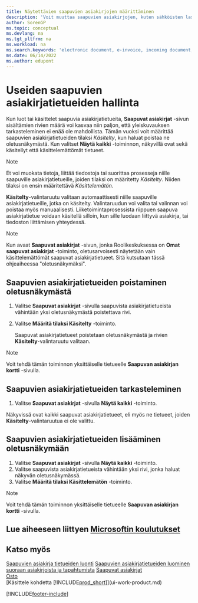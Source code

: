 ```yaml
---
title: Näytettävien saapuvien asiakirjojen määrittäminen
description: 'Voit muuttaa saapuvien asiakirjojen, kuten sähköisten laskujen oletusnäkymää parantaaksesi käsiteltyjen ja käsittelemättömien tietojen yleisnäkymää.'
author: SorenGP
ms.topic: conceptual
ms.devlang: na
ms.tgt_pltfrm: na
ms.workload: na
ms.search.keywords: 'electronic document, e-invoice, incoming document, OCR, ecommerce, document exchange, import invoice'
ms.date: 06/14/2022
ms.author: edupont
---
```

# <a name="manage-many-incoming-document-records"></a>Useiden saapuvien asiakirjatietueiden hallinta

Kun luot tai käsittelet saapuvia asiakirjatietueita, **Saapuvat asiakirjat** -sivun sisältämien rivien määrä voi kasvaa niin paljon, että yleiskuvauksen tarkasteleminen ei enää ole mahdollista. Tämän vuoksi voit määrittää saapuvien asiakirjatietueiden tilaksi *Käsitelty*, kun haluat poistaa ne oletusnäkymästä. Kun valitset **Näytä kaikki** -toiminnon, näkyvillä ovat sekä käsitellyt että käsittelemättömät tietueet.

> [!NOTE]  
> Et voi muokata tietoja, liittää tiedostoja tai suorittaa prosesseja niille saapuville asiakirjatietueille, joiden tilaksi on määritetty *Käsitelty*. Niiden tilaksi on ensin määritettävä *Käsittelemätön*.

**Käsitelty**-valintaruutu valitaan automaattisesti niille saapuville asiakirjatietueille, jotka on käsitelty. Valintaruudun voi valita tai valinnan voi poistaa myös manuaalisesti. Liiketoimintaprosessista riippuen saapuva asiakirjatietue voidaan käsitellä silloin, kun sille luodaan liittyvä asiakirja, tai tiedoston liittämisen yhteydessä.

> [!NOTE]  
> Kun avaat **Saapuvat asiakirjat** -sivun, jonka Roolikeskuksessa on **Omat saapuvat asiakirjat** -toiminto, oletusarvoisesti näytetään vain käsittelemättömät saapuvat asiakirjatietueet. Sitä kutsutaan tässä ohjeaiheessa "oletusnäkymäksi".

## <a name="to-remove-incoming-document-records-from-the-default-view"></a>Saapuvien asiakirjatietueiden poistaminen oletusnäkymästä

1. Valitse **Saapuvat asiakirjat** -sivulla saapuvista asiakirjatietueista vähintään yksi oletusnäkymästä poistettava rivi.
2. Valitse **Määritä tilaksi Käsitelty** -toiminto.

    Saapuvat asiakirjatietueet poistetaan oletusnäkymästä ja rivien **Käsitelty**-valintaruutu valitaan.

> [!NOTE]  
> Voit tehdä tämän toiminnon yksittäiselle tietueelle **Saapuvan asiakirjan kortti** -sivulla.

## <a name="to-view-all-incoming-document-records"></a>Saapuvien asiakirjatietueiden tarkasteleminen

1. Valitse **Saapuvat asiakirjat** -sivulla **Näytä kaikki** -toiminto.

Näkyvissä ovat kaikki saapuvat asiakirjatietueet, eli myös ne tietueet, joiden **Käsitelty**-valintaruutua ei ole valittu.

## <a name="to-add-incoming-document-records-to-the-default-view"></a>Saapuvien asiakirjatietueiden lisääminen oletusnäkymään

1. Valitse **Saapuvat asiakirjat** -sivulla **Näytä kaikki** -toiminto.
2. Valitse saapuvista asiakirjatietueista vähintään yksi rivi, jonka haluat näkyvän oletusnäkymässä.
3. Valitse **Määritä tilaksi Käsittelemätön** -toiminto.  

> [!NOTE]  
> Voit tehdä tämän toiminnon yksittäiselle tietueelle **Saapuvan asiakirjan kortti** -sivulla.

## <a name="see-related-microsoft-training"></a>Lue aiheeseen liittyen [Microsoftin koulutukset](/training/modules/incoming-documents-dynamics-365-business-central/)

## <a name="see-also"></a>Katso myös
  
[Saapuvien asiakirja tietueiden luonti](across-how-create-income-document-records.md)
[Saapuvien asiakirjatietueiden luominen suoraan asiakirjoista ja tapahtumista](across-how-connect-disconnect-income-document-records.md)
[Saapuvat asiakirjat](across-income-documents.md)  
[Osto](purchasing-manage-purchasing.md)  
[Käsittele kohdetta [!INCLUDE[prod_short](includes/prod_short.md)]](ui-work-product.md)


[!INCLUDE[footer-include](includes/footer-banner.md)]
